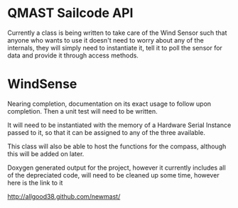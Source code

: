 QMAST Sailcode API
==================

Currently a class is being written to take care of the Wind Sensor such
that anyone who wants to use it doesn't need to worry about any of the
internals, they will simply need to instantiate it, tell it to poll the
sensor for data and provide it through access methods.

# WindSense 

Nearing completion, documentation on its exact usage to
follow upon completion. Then a unit test will need to be written.

It will need to be instantiated with the memory of a Hardware Serial
Instance passed to it, so that it can be assigned to any of the three
available.

This class will also be able to host the functions for the compass,
although this will be added on later.

Doxygen generated output for the project, however it currently includes
all of the depreciated code, will need to be cleaned up some time, however
here is the link to it

http://allgood38.github.com/newmast/

